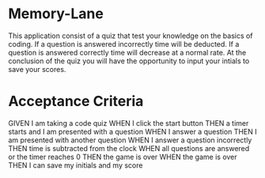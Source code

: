 # Memory-Lane
This application consist of a quiz that test your knowledge on the basics of coding. If a question is answered incorrectly time will be deducted. If a question is answered correctly time will decrease at a normal rate.
At the conclusion of the quiz you will have the opportunity to input your intials to save your scores.

# Acceptance Criteria

GIVEN I am taking a code quiz
WHEN I click the start button
THEN a timer starts and I am presented with a question
WHEN I answer a question
THEN I am presented with another question
WHEN I answer a question incorrectly
THEN time is subtracted from the clock
WHEN all questions are answered or the timer reaches 0
THEN the game is over
WHEN the game is over
THEN I can save my initials and my score